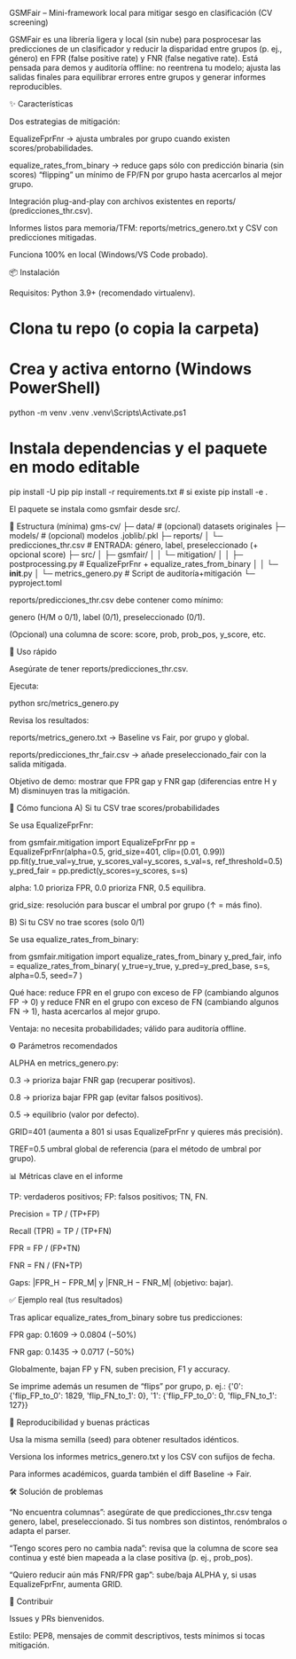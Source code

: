 GSMFair – Mini-framework local para mitigar sesgo en clasificación (CV screening)

GSMFair es una librería ligera y local (sin nube) para posprocesar las predicciones de un clasificador y reducir la disparidad entre grupos (p. ej., género) en FPR (false positive rate) y FNR (false negative rate).
Está pensada para demos y auditoría offline: no reentrena tu modelo; ajusta las salidas finales para equilibrar errores entre grupos y generar informes reproducibles.

✨ Características

Dos estrategias de mitigación:

EqualizeFprFnr → ajusta umbrales por grupo cuando existen scores/probabilidades.

equalize_rates_from_binary → reduce gaps sólo con predicción binaria (sin scores) “flipping” un mínimo de FP/FN por grupo hasta acercarlos al mejor grupo.

Integración plug-and-play con archivos existentes en reports/ (predicciones_thr.csv).

Informes listos para memoria/TFM: reports/metrics_genero.txt y CSV con predicciones mitigadas.

Funciona 100% en local (Windows/VS Code probado).

📦 Instalación

Requisitos: Python 3.9+ (recomendado virtualenv).

# Clona tu repo (o copia la carpeta)
# Crea y activa entorno (Windows PowerShell)
python -m venv .venv
.venv\Scripts\Activate.ps1

# Instala dependencias y el paquete en modo editable
pip install -U pip
pip install -r requirements.txt   # si existe
pip install -e .


El paquete se instala como gsmfair desde src/.

📁 Estructura (mínima)
gms-cv/
├─ data/                         # (opcional) datasets originales
├─ models/                       # (opcional) modelos .joblib/.pkl
├─ reports/
│  └─ predicciones_thr.csv       # ENTRADA: género, label, preseleccionado (+ opcional score)
├─ src/
│  ├─ gsmfair/
│  │  └─ mitigation/
│  │     ├─ postprocessing.py    # EqualizeFprFnr + equalize_rates_from_binary
│  │     └─ __init__.py
│  └─ metrics_genero.py          # Script de auditoría+mitigación
└─ pyproject.toml


reports/predicciones_thr.csv debe contener como mínimo:

genero (H/M o 0/1), label (0/1), preseleccionado (0/1).

(Opcional) una columna de score: score, prob, prob_pos, y_score, etc.

🚀 Uso rápido

Asegúrate de tener reports/predicciones_thr.csv.

Ejecuta:

python src/metrics_genero.py


Revisa los resultados:

reports/metrics_genero.txt → Baseline vs Fair, por grupo y global.

reports/predicciones_thr_fair.csv → añade preseleccionado_fair con la salida mitigada.

Objetivo de demo: mostrar que FPR gap y FNR gap (diferencias entre H y M) disminuyen tras la mitigación.

🔧 Cómo funciona
A) Si tu CSV trae scores/probabilidades

Se usa EqualizeFprFnr:

from gsmfair.mitigation import EqualizeFprFnr
pp = EqualizeFprFnr(alpha=0.5, grid_size=401, clip=(0.01, 0.99))
pp.fit(y_true_val=y_true, y_scores_val=y_scores, s_val=s, ref_threshold=0.5)
y_pred_fair = pp.predict(y_scores=y_scores, s=s)


alpha: 1.0 prioriza FPR, 0.0 prioriza FNR, 0.5 equilibra.

grid_size: resolución para buscar el umbral por grupo (↑ = más fino).

B) Si tu CSV no trae scores (solo 0/1)

Se usa equalize_rates_from_binary:

from gsmfair.mitigation import equalize_rates_from_binary
y_pred_fair, info = equalize_rates_from_binary(
    y_true=y_true, y_pred=y_pred_base, s=s, alpha=0.5, seed=7
)


Qué hace: reduce FPR en el grupo con exceso de FP (cambiando algunos FP → 0) y reduce FNR en el grupo con exceso de FN (cambiando algunos FN → 1), hasta acercarlos al mejor grupo.

Ventaja: no necesita probabilidades; válido para auditoría offline.

⚙️ Parámetros recomendados

ALPHA en metrics_genero.py:

0.3 → prioriza bajar FNR gap (recuperar positivos).

0.8 → prioriza bajar FPR gap (evitar falsos positivos).

0.5 → equilibrio (valor por defecto).

GRID=401 (aumenta a 801 si usas EqualizeFprFnr y quieres más precisión).

TREF=0.5 umbral global de referencia (para el método de umbral por grupo).

📊 Métricas clave en el informe

TP: verdaderos positivos; FP: falsos positivos; TN, FN.

Precision = TP / (TP+FP)

Recall (TPR) = TP / (TP+FN)

FPR = FP / (FP+TN)

FNR = FN / (FN+TP)

Gaps: |FPR_H − FPR_M| y |FNR_H − FNR_M| (objetivo: bajar).

✅ Ejemplo real (tus resultados)

Tras aplicar equalize_rates_from_binary sobre tus predicciones:

FPR gap: 0.1609 → 0.0804 (−50%)

FNR gap: 0.1435 → 0.0717 (−50%)

Globalmente, bajan FP y FN, suben precision, F1 y accuracy.

Se imprime además un resumen de “flips” por grupo, p. ej.:
{'0': {'flip_FP_to_0': 1829, 'flip_FN_to_1': 0}, '1': {'flip_FP_to_0': 0, 'flip_FN_to_1': 127}}

🧪 Reproducibilidad y buenas prácticas

Usa la misma semilla (seed) para obtener resultados idénticos.

Versiona los informes metrics_genero.txt y los CSV con sufijos de fecha.

Para informes académicos, guarda también el diff Baseline → Fair.

🛠️ Solución de problemas

“No encuentra columnas”: asegúrate de que predicciones_thr.csv tenga genero, label, preseleccionado.
Si tus nombres son distintos, renómbralos o adapta el parser.

“Tengo scores pero no cambia nada”: revisa que la columna de score sea continua y esté bien mapeada a la clase positiva (p. ej., prob_pos).

“Quiero reducir aún más FNR/FPR gap”: sube/baja ALPHA y, si usas EqualizeFprFnr, aumenta GRID.

🤝 Contribuir

Issues y PRs bienvenidos.

Estilo: PEP8, mensajes de commit descriptivos, tests mínimos si tocas mitigación.
